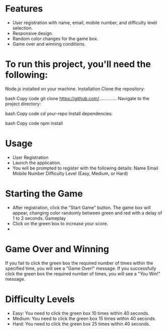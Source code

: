 # Features
* User registration with name, email, mobile number, and difficulty level selection.
* Responsive design.
* Random color changes for the game box.
* Game over and winning conditions.

# To run this project, you'll need the following:

Node.js installed on your machine.
Installation
Clone the repository:

bash
Copy code
git clone https://github.com/..............
Navigate to the project directory:

bash
Copy code
cd your-repo
Install dependencies:

bash
Copy code
npm install
# Usage
* User Registration
* Launch the application.
* You will be prompted to register with the following details:
Name
Email
Mobile Number
Difficulty Level (Easy, Medium, or Hard)
# Starting the Game
* After registration, click the "Start Game" button.
The game box will appear, changing color randomly between green and red with a delay of 1 to 2 seconds.
Gameplay
* Click on the green box to increase your score.
* 
# Game Over and Winning
If you fail to click the green box the required number of times within the specified time, you will see a "Game Over!" message.
If you successfully click the green box the required number of times, you will see a "You Win!" message.
# Difficulty Levels
* Easy: You need to click the green box 10 times within 40 seconds.
* Medium: You need to click the green box 15 times within 40 seconds.
* Hard: You need to click the green box 25 times within 40 seconds.
